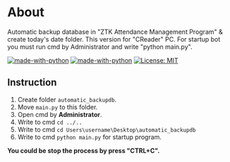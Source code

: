 # About
Automatic backup database in "ZTK Attendance Management Program" &amp; create today's date folder.
This version for "CReader" PC.
For startup bot you must run cmd by Administrator and write "python main.py".

[![made-with-python](https://img.shields.io/badge/Made%20with-Python-1f425f.svg)](https://www.python.org/)
[![made-with-python](https://img.shields.io/badge/Made%20with-PyAutoGUI-1f425f.svg)](https://pyautogui.readthedocs.io/en/latest/#)
[![License: MIT](https://img.shields.io/badge/License-MIT-yellow.svg)](https://opensource.org/licenses/MIT)

## Instruction

1. Create folder `automatic_backupdb`.
2. Move `main.py` to this folder.
3. Open cmd by **Administrator**.
4. Write to cmd `cd ../..`
5. Write to cmd `cd Users\username\Desktop\automatic_backupdb`
6. Write to cmd `python main.py` for startup program.

**You could be stop the process by press "CTRL+C".**
